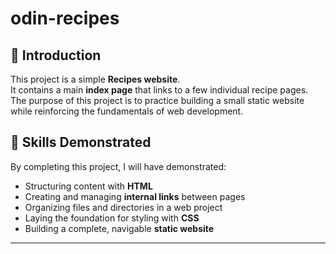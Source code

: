 # odin-recipes

## 📖 Introduction
This project is a simple **Recipes website**.  
It contains a main **index page** that links to a few individual recipe pages.  
The purpose of this project is to practice building a small static website while reinforcing the fundamentals of web development.  

## 🎯 Skills Demonstrated
By completing this project, I will have demonstrated:  
- Structuring content with **HTML**  
- Creating and managing **internal links** between pages  
- Organizing files and directories in a web project  
- Laying the foundation for styling with **CSS**  
- Building a complete, navigable **static website**  

---
